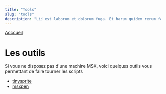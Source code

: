 ```yaml
---
title: "Tools"
slug: "tools"
description: "Lid est laborum et dolorum fuga. Et harum quidem rerum facilis est et expeditasi distinctio. Nam libero tempore, cum soluta nobis est eligendi optio cumque nihilse impedit quo minus id quod amets untra dolor amet sad. Sed ut"
---
```


[Acccueil](/)

# Les outils

Si vous ne disposez pas d'une machine MSX, voici quelques outils vous permettant de faire tourner les scripts. 

- [tinysprite](https://msx.jannone.org/tinysprite/tinysprite.html)
- [msxpen](https://msxpen.com/)

